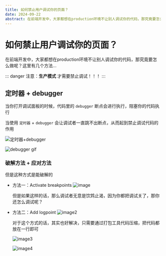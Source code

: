 ```yaml
---
title: 如何禁止用户调试你的页面？
date: 2024-09-22
abstract: 在前端开发中，大家都想在production环境不让别人调试你的代码，那究竟要怎么做呢？这里有几个方法...
---
```


# 如何禁止用户调试你的页面？

在前端开发中，大家都想在production环境不让别人调试你的代码，那究竟要怎么做呢？这里有几个方法...

::: danger
注意：**生产模式** 才需要禁止调试！！！
:::

## 定时器 + debugger

当你打开调试面板的时候，代码里的 `debugger` 断点会进行执行，阻塞你的代码执行

当使用 `定时器` + `debugger` 会让调试者一直跳不出断点，从而起到禁止调试代码的作用

![定时器+debugger](https://mmbiz.qpic.cn/mmbiz_png/TZL4BdZpLdhGFUEicr0nS8jxpRCOnusDfWqzr1f5QhFJCicTLwPVdkKUQlQ5LEUmHGaFMWjPC4m1lQ2LdFeSw6iaw/640?wx_fmt=png&from=appmsg&tp=webp&wxfrom=5&wx_lazy=1&wx_co=1)

![debugger gif](https://mmbiz.qpic.cn/mmbiz_gif/TZL4BdZpLdhGFUEicr0nS8jxpRCOnusDfKg7dxG9zeP61MPo3RrTsHmLfaU2ONBg1CxpcnbalfTIp7rISQGeibRA/640?wx_fmt=gif&from=appmsg&tp=webp&wxfrom=5&wx_lazy=1)

### 破解方法 + 应对方法

但是这种方式是能破解的

- 方法一：Activate breakpoints
    ![image](https://mmbiz.qpic.cn/mmbiz_gif/TZL4BdZpLdhGFUEicr0nS8jxpRCOnusDfCMxoymVeTdzmBcPfTzGibMn4ib1ib2dImkCbT6jID5npX3z7nOhKAnp1Q/640?wx_fmt=gif&from=appmsg&tp=webp&wxfrom=5&wx_lazy=1)

    但是如果这样的话，那么调试者无意是饮鸩止渴，因为你都把调试关了，那你还怎么调试呢？

- 方法二：Add logpoint
   ![image2](https://mmbiz.qpic.cn/mmbiz_gif/TZL4BdZpLdhGFUEicr0nS8jxpRCOnusDflud9Hiap5hwAgFNibS2XD3Y1MkXasdGtK0SgqK7NDUwn8gTSkaoFONiaQ/640?wx_fmt=gif&from=appmsg&tp=webp&wxfrom=5&wx_lazy=1)

   对于这个方式的话，其实也好解决，只需要通过打包工具代码压缩，把代码都放在一行即可

   ![image3](https://mmbiz.qpic.cn/mmbiz_png/TZL4BdZpLdhGFUEicr0nS8jxpRCOnusDfoRPFnIaiaPhw2XuFDr9pjP7z8b9zZnWEBwE3au9zPTLiaQt6ib0UawXyw/640?wx_fmt=png&from=appmsg&tp=webp&wxfrom=5&wx_lazy=1&wx_co=1)

   ![image4](https://mmbiz.qpic.cn/mmbiz_gif/TZL4BdZpLdhGFUEicr0nS8jxpRCOnusDfOxrcqpLnfyfbnTsI0ib6EgygDvCiaZLoBs7uaqcbGbrSl61icdibeYhutQ/640?wx_fmt=gif&from=appmsg&tp=webp&wxfrom=5&wx_lazy=1)